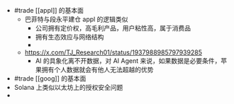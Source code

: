 - #trade [[appl]] 的基本面
	- 巴菲特与段永平建仓 appl 的逻辑类似
		- 公司拥有定价权，高毛利产品，用户粘性高，属于消费品
		- 拥有生态效应与网络结构
		-
	- https://x.com/TJ_Research01/status/1937988985797939285
		- AI 的具象化离不开数据，对 AI Agent 来说，如果数据是必要条件，苹果拥有个人数据就会有他人无法超越的优势
- #trade [[goog]] 的基本面
- Solana 上类似以太坊上的授权安全问题
-